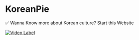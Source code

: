 # KoreanPie
✅ Wanna Know more about Korean culture? Start this Website

[![Video Label](http://img.youtube.com/vi/QK0-UmuqmnM/0.jpg)](https://youtu.be/QK0-UmuqmnM)
